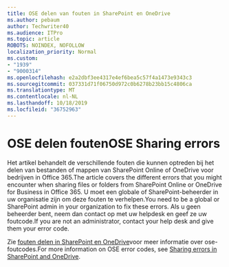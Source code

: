 ```yaml
---
title: OSE delen van fouten in SharePoint en OneDrive
ms.author: pebaum
author: Techwriter40
ms.audience: ITPro
ms.topic: article
ROBOTS: NOINDEX, NOFOLLOW
localization_priority: Normal
ms.custom:
- "1939"
- "9000314"
ms.openlocfilehash: e2a2dbf3ee4317e4ef6bea5c57f4a1473e9343c3
ms.sourcegitcommit: 037331d71f06750d972c0b6278b23bb15c4806ca
ms.translationtype: MT
ms.contentlocale: nl-NL
ms.lasthandoff: 10/18/2019
ms.locfileid: "36752963"
---
```

# <a name="ose-sharing-errors"></a><span data-ttu-id="5f3fa-102">OSE delen fouten</span><span class="sxs-lookup"><span data-stu-id="5f3fa-102">OSE Sharing errors</span></span>

<span data-ttu-id="5f3fa-103">Het artikel behandelt de verschillende fouten die kunnen optreden bij het delen van bestanden of mappen van SharePoint Online of OneDrive voor bedrijven in Office 365.</span><span class="sxs-lookup"><span data-stu-id="5f3fa-103">The article covers the different errors that you might encounter when sharing files or folders from SharePoint Online or OneDrive for Business in Office 365.</span></span> <span data-ttu-id="5f3fa-104">U moet een globale of SharePoint-beheerder in uw organisatie zijn om deze fouten te verhelpen.</span><span class="sxs-lookup"><span data-stu-id="5f3fa-104">You need to be a global or SharePoint admin in your organization to fix these errors.</span></span> <span data-ttu-id="5f3fa-105">Als u geen beheerder bent, neem dan contact op met uw helpdesk en geef ze uw foutcode.</span><span class="sxs-lookup"><span data-stu-id="5f3fa-105">If you are not an administrator, contact your help desk and give them your error code.</span></span>

<span data-ttu-id="5f3fa-106">Zie [fouten delen in SharePoint en OneDrive](https://docs.microsoft.com/sharepoint/sharepoint-onedrive-error-message)voor meer informatie over ose-foutcodes.</span><span class="sxs-lookup"><span data-stu-id="5f3fa-106">For more information on OSE error codes, see [Sharing errors in SharePoint and OneDrive](https://docs.microsoft.com/sharepoint/sharepoint-onedrive-error-message).</span></span>
